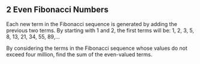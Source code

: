 ## 2 Even Fibonacci Numbers

Each new term in the Fibonacci sequence is generated by adding the previous two terms. 
By starting with 1 and 2, the first terms will be: 1, 2, 3, 5, 8, 13, 21, 34, 55, 89,...

By considering the terms in the Fibonacci sequence whose values do not exceed four million, find the sum of the even-valued terms.